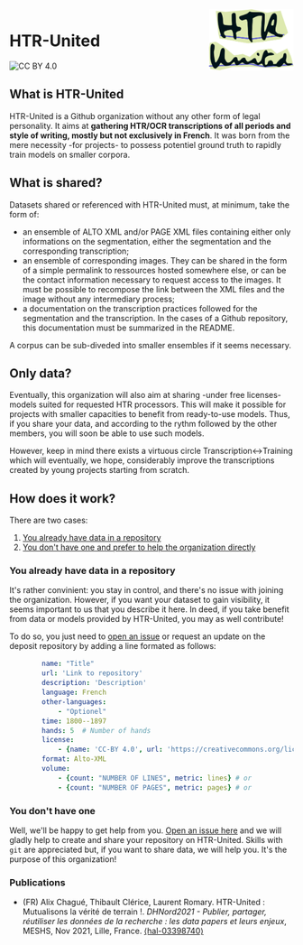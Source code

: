 <img src="https://raw.githubusercontent.com/HTR-United/htr-united.github.io/master/assets/images/logo_htr-united.png" width=150 align=right>

HTR-United
=========

![CC BY 4.0](https://img.shields.io/badge/license-CC--BY-lightgrey)

## What is HTR-United
HTR-United is a Github organization without any other form of legal personality. It aims at **gathering HTR/OCR transcriptions of all periods and style of writing, mostly but not exclusively in French**. It was born from the mere necessity -for projects- to possess potentiel ground truth to rapidly train models on smaller corpora.

## What is shared?

Datasets shared or referenced with HTR-United must, at minimum, take the form of:
- an ensemble of ALTO XML and/or PAGE XML files containing either only informations on the segmentation, either the segmentation and the corresponding transcription;
- an ensemble of corresponding images. They can be shared in the form of a simple permalink to ressources hosted somewhere else, or can be the contact information necessary to request access to the images. It must be possible to recompose the link between the XML files and the image without any intermediary process;
- a documentation on the transcription practices followed for the segmentation and the transcription. In the cases of a Github repository, this documentation must be summarized in the README.

A corpus can be sub-diveded into smaller ensembles if it seems necessary.


## Only data?

Eventually, this organization will also aim at sharing -under free licenses- models suited for requested HTR processors. This will make it possible for projects with smaller capacities to benefit from ready-to-use models. Thus, if you share your data, and according to the rythm followed by the other members, you will soon be able to use such models.

However, keep in mind there exists a virtuous circle Transcription<->Training which will eventually, we hope, considerably improve the transcriptions created by young projects starting from scratch.

## How does it work?
There are two cases:
1. [You already have data in a repository](#you-already-have-data-in-a-repository)
2. [You don't have one and prefer to help the organization directly](#you-dont-have-one)
    
### You already have data in a repository
It's rather convinient: you stay in control, and there's no issue with joining the organization. However, if you want your dataset to gain visibility, it seems important to us that you describe it here. In deed, if you take benefit from data or models provided by HTR-United, you may as well contribute!

To do so, you just need to [open an issue](https://github.com/HTR-United/htr-united/issues/new) or request an update on the deposit repository by adding a line formated as follows:

```yaml
        name: "Title"
        url: 'Link to repository'
        description: 'Description'
        language: French
        other-languages:
            - "Optionel"
        time: 1800--1897
        hands: 5  # Number of hands
        license:
            - {name: 'CC-BY 4.0', url: 'https://creativecommons.org/licenses/by/4.0/'} # Of course, you can change the licence
        format: Alto-XML
        volume:
            - {count: "NUMBER OF LINES", metric: lines} # or
            - {count: "NUMBER OF PAGES", metric: pages} # or
```

### You don't have one
Well, we'll be happy to get help from you. [Open an issue here](https://github.com/HTR-United/htr-united/issues/new) and we will gladly help to create and share your repository on HTR-United. Skills with `git` are appreciated but, if you want to share data, we will help you. It's the purpose of this organization!

### Publications

- (FR) Alix Chagué, Thibault Clérice, Laurent Romary. HTR-United : Mutualisons la vérité de terrain !. *DHNord2021 - Publier, partager, réutiliser les données de la recherche : les data papers et leurs enjeux*, MESHS, Nov 2021, Lille, France. [⟨hal-03398740⟩](https://hal.inria.fr/hal-03398740v1)
